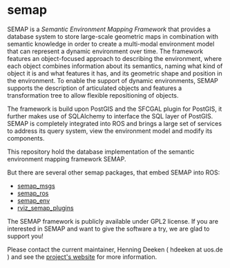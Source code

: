 # semap

SEMAP is a *Semantic Environment Mapping Framework* that provides a database system to store large-scale geometric maps in combination with semantic knowledge in order to create a multi-modal environment model that can represent a dynamic environment over time. The framework features an object-focused approach to describing the environment, where each object combines information about its semantics, naming what kind of object it is and what features it has, and its geometric shape and position in the environment. To enable the support of dynamic environments, SEMAP supports the description of articulated objects and features a transformation tree to allow flexible repositioning of objects.

The framework is build upon PostGIS and the SFCGAL plugin for PostGIS, it further makes use of SQLAlchemy to interface the SQL layer of PostGIS. SEMAP is completely integrated into ROS and brings a large set of services to address its query system, view the environment model and modify its components.

This repository hold the database implementation of the semantic environment mapping framework SEMAP.

But there are several other semap packages, that embed SEMAP into ROS:

* [semap_msgs](https://www.github.com/hdeeken/semap_msgs)
* [semap_ros](https://www.github.com/hdeeken/semap_ros)
* [semap_env](https://www.github.com/hdeeken/semap_env)
* [rviz_semap_plugins](https://www.github.com/hdeeken/rviz_semap_plugins)

The SEMAP framework is publicly available under GPL2 license. If you are interested in SEMAP and want to give the software a try, we are glad to support you!

Please contact the current maintainer, Henning Deeken ( hdeeken at uos.de ) and see the [project's website](http://www.las-vegas.uni-osnabrueck.de/related-projects/semap/) for more information.

